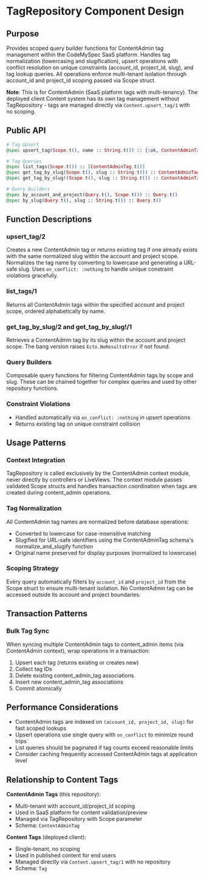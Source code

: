 # TagRepository Component Design

## Purpose

Provides scoped query builder functions for ContentAdmin tag management within the CodeMySpec SaaS platform. Handles tag normalization (lowercasing and slugification), upsert operations with conflict resolution on unique constraints (account_id, project_id, slug), and tag lookup queries. All operations enforce multi-tenant isolation through account_id and project_id scoping passed via Scope struct.

**Note**: This is for ContentAdmin (SaaS platform tags with multi-tenancy). The deployed client Content system has its own tag management without TagRepository - tags are managed directly via `Content.upsert_tag/1` with no scoping.

## Public API

```elixir
# Tag Upsert
@spec upsert_tag(Scope.t(), name :: String.t()) :: {:ok, ContentAdminTag.t()} | {:error, Changeset.t()}

# Tag Queries
@spec list_tags(Scope.t()) :: [ContentAdminTag.t()]
@spec get_tag_by_slug(Scope.t(), slug :: String.t()) :: ContentAdminTag.t() | nil
@spec get_tag_by_slug!(Scope.t(), slug :: String.t()) :: ContentAdminTag.t()

# Query Builders
@spec by_account_and_project(Query.t(), Scope.t()) :: Query.t()
@spec by_slug(Query.t(), slug :: String.t()) :: Query.t()
```

## Function Descriptions

### upsert_tag/2
Creates a new ContentAdmin tag or returns existing tag if one already exists with the same normalized slug within the account and project scope. Normalizes the tag name by converting to lowercase and generating a URL-safe slug. Uses `on_conflict: :nothing` to handle unique constraint violations gracefully.

### list_tags/1
Returns all ContentAdmin tags within the specified account and project scope, ordered alphabetically by name.

### get_tag_by_slug/2 and get_tag_by_slug!/1
Retrieves a ContentAdmin tag by its slug within the account and project scope. The bang version raises `Ecto.NoResultsError` if not found.

### Query Builders
Composable query functions for filtering ContentAdmin tags by scope and slug. These can be chained together for complex queries and used by other repository functions.

### Constraint Violations
- Handled automatically via `on_conflict: :nothing` in upsert operations
- Returns existing tag on unique constraint collision

## Usage Patterns

### Context Integration
TagRepository is called exclusively by the ContentAdmin context module, never directly by controllers or LiveViews. The context module passes validated Scope structs and handles transaction coordination when tags are created during content_admin operations.

### Tag Normalization
All ContentAdmin tag names are normalized before database operations:
- Converted to lowercase for case-insensitive matching
- Slugified for URL-safe identifiers using the ContentAdminTag schema's normalize_and_slugify function
- Original name preserved for display purposes (normalized to lowercase)

### Scoping Strategy
Every query automatically filters by `account_id` and `project_id` from the Scope struct to ensure multi-tenant isolation. No ContentAdmin tag can be accessed outside its account and project boundaries.

## Transaction Patterns

### Bulk Tag Sync
When syncing multiple ContentAdmin tags to content_admin items (via ContentAdmin context), wrap operations in a transaction:
1. Upsert each tag (returns existing or creates new)
2. Collect tag IDs
3. Delete existing content_admin_tag associations
4. Insert new content_admin_tag associations
5. Commit atomically

## Performance Considerations

- ContentAdmin tags are indexed on `(account_id, project_id, slug)` for fast scoped lookups
- Upsert operations use single query with `on_conflict` to minimize round trips
- List queries should be paginated if tag counts exceed reasonable limits
- Consider caching frequently accessed ContentAdmin tags at application level

## Relationship to Content Tags

**ContentAdmin Tags** (this repository):
- Multi-tenant with account_id/project_id scoping
- Used in SaaS platform for content validation/preview
- Managed via TagRepository with Scope parameter
- Schema: `ContentAdminTag`

**Content Tags** (deployed client):
- Single-tenant, no scoping
- Used in published content for end users
- Managed directly via `Content.upsert_tag/1` with no repository
- Schema: `Tag`
